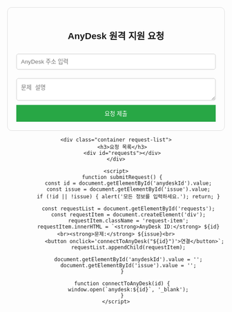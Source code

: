 <!DOCTYPE html>
<html lang="ko">
<head>
    <meta charset="UTF-8">
    <meta name="viewport" content="width=device-width, initial-scale=1.0">
    <title>AnyDesk 원격 지원</title>
    <style>
        body { font-family: Arial, sans-serif; text-align: center; padding: 20px; }
        .container { max-width: 500px; margin: auto; padding: 20px; border: 1px solid #ddd; border-radius: 10px; }
        input, textarea { width: 100%; padding: 10px; margin: 10px 0; border: 1px solid #ccc; border-radius: 5px; }
        button { background-color: #28a745; color: white; border: none; padding: 10px; width: 100%; cursor: pointer; }
        button:hover { background-color: #218838; }
        .request-list { margin-top: 20px; }
        .request-item { border: 1px solid #ddd; padding: 10px; margin: 10px 0; border-radius: 5px; }
    </style>
</head>
<body>
    <div class="container">
        <h2>AnyDesk 원격 지원 요청</h2>
        <input type="text" id="anydeskId" placeholder="AnyDesk 주소 입력">
        <textarea id="issue" placeholder="문제 설명"></textarea>
        <button onclick="submitRequest()">요청 제출</button>
    </div>
    
    <div class="container request-list">
        <h3>요청 목록</h3>
        <div id="requests"></div>
    </div>
    
    <script>
        function submitRequest() {
            const id = document.getElementById('anydeskId').value;
            const issue = document.getElementById('issue').value;
            if (!id || !issue) { alert('모든 정보를 입력하세요.'); return; }
            
            const requestList = document.getElementById('requests');
            const requestItem = document.createElement('div');
            requestItem.className = 'request-item';
            requestItem.innerHTML = `<strong>AnyDesk ID:</strong> ${id}<br><strong>문제:</strong> ${issue}<br>
                <button onclick='connectToAnyDesk("${id}")'>연결</button>`;
            requestList.appendChild(requestItem);
            
            document.getElementById('anydeskId').value = '';
            document.getElementById('issue').value = '';
        }
        
        function connectToAnyDesk(id) {
            window.open(`anydesk:${id}`, '_blank');
        }
    </script>
</body>
</html>
